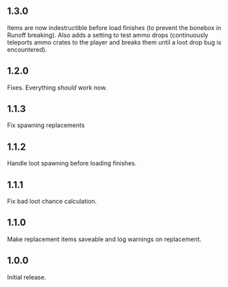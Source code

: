 ## 1.3.0

Items are now indestructible before load finishes (to prevent the bonebox in Runoff breaking). Also adds a setting to test ammo drops (continuously teleports ammo crates to the player and breaks them until a loot drop bug is encountered).

## 1.2.0

Fixes. Everything *should* work now.

## 1.1.3

Fix spawning replacements

## 1.1.2

Handle loot spawning before loading finishes.

## 1.1.1

Fix bad loot chance calculation.

## 1.1.0

Make replacement items saveable and log warnings on replacement.

## 1.0.0

Initial release.

